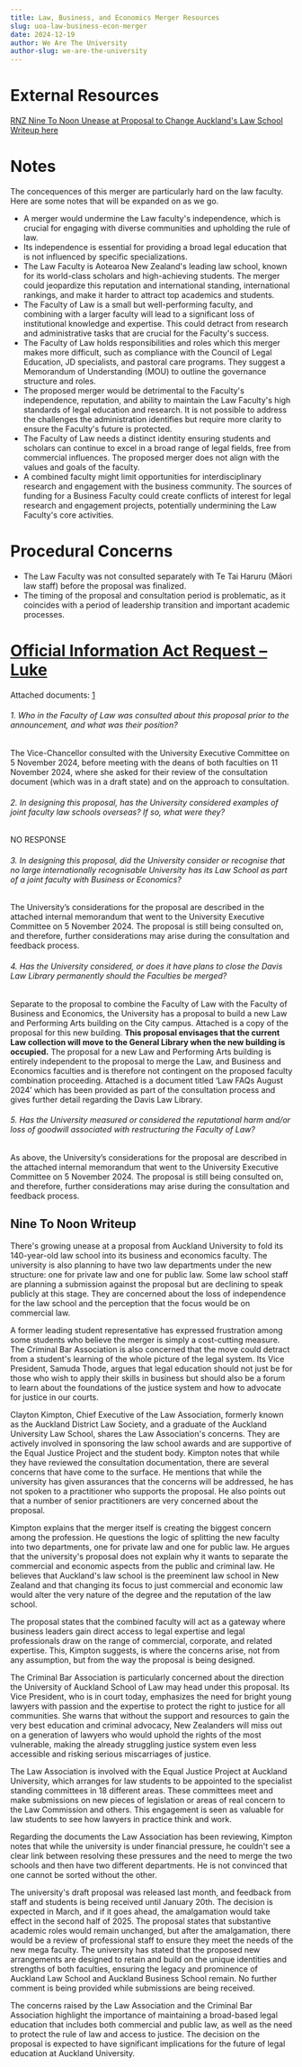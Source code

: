 ```yaml
---
title: Law, Business, and Economics Merger Resources
slug: uoa-law-business-econ-merger
date: 2024-12-19
author: We Are The University
author-slug: we-are-the-university
---
```


# External Resources
[RNZ Nine To Noon Unease at Proposal to Change Auckland's Law School](https://www.rnz.co.nz/national/programmes/ninetonoon/audio/2018967773/unease-at-proposal-to-change-auckland-s-law-school) [Writeup here](#nine-to-noon)

# Notes
The concequences of this merger are particularly hard on the law faculty. Here are some notes that will be expanded on as we go.

* A merger would undermine the Law faculty's independence, which is crucial for engaging with diverse communities and upholding the rule of law. 
* Its independence is essential for providing a broad legal education that is not influenced by specific specializations.
* The Law Faculty is Aotearoa New Zealand's leading law school, known for its world-class scholars and high-achieving students. The merger could jeopardize this reputation and international standing, international rankings, and make it harder to attract top academics and students.
* The Faculty of Law is a small but well-performing faculty, and combining with a larger faculty will lead to a significant loss of institutional knowledge and expertise. This could detract from research and administrative tasks that are crucial for the Faculty's success.
* The Faculty of Law holds responsibilities and roles which this merger makes more difficult, such as compliance with the Council of Legal Education, JD specialists, and pastoral care programs. They suggest a Memorandum of Understanding (MOU) to outline the governance structure and roles.
* The proposed merger would be detrimental to the Faculty's independence, reputation, and ability to maintain the Law Faculty's high standards of legal education and research. It is not possible to address the challenges the administration identifies but require more clarity to ensure the Faculty's future is protected.
* The Faculty of Law needs a distinct identity ensuring students and scholars can continue to excel in a broad range of legal fields, free from commercial influences. The proposed merger does not align with the values and goals of the faculty.
* A combined faculty might limit opportunities for interdisciplinary research and engagement with the business community. The sources of funding for a Business Faculty could create conflicts of interest for legal research and engagement projects, potentially undermining the Law Faculty's core activities.

# Procedural Concerns
* The Law Faculty was not consulted separately with Te Tai Haruru (Māori law staff) before the proposal was finalized.
* The timing of the proposal and consultation period is problematic, as it coincides with a period of leadership transition and important academic processes.


# [Official Information Act Request – Luke](https://fyi.org.nz/request/29166-proposal-to-combine-the-law-school-and-business-school-into-one-faculty)
Attached documents:
[1](https://fyi.org.nz/request/29166/response/114651/attach/html/3/UEC%20Memo%205%20Nov%202024.pdf.html)

###### 1. Who in the Faculty of Law was consulted about this proposal prior to the announcement, and what was their position?
The Vice-Chancellor consulted with the University Executive Committee on 5 November 2024, before meeting with the deans of both faculties on 11 November 2024, where she asked for their review of the consultation document (which was in a draft state) and on the approach to consultation.

###### 2. In designing this proposal, has the University considered examples of joint faculty law schools overseas? If so, what were they?
NO RESPONSE

###### 3. In designing this proposal, did the University consider or recognise that no large internationally recognisable University has its Law School as part of a joint faculty with Business or Economics?
The University’s considerations for the proposal are described in the attached internal memorandum that went to the University Executive Committee on 5 November 2024.  The proposal is still being consulted on, and therefore, further considerations may arise during the consultation and feedback process.

###### 4. Has the University considered, or does it have plans to close the Davis Law Library permanently should the Faculties be merged?
Separate to the proposal to combine the Faculty of Law with the Faculty of Business and Economics, the University has a proposal to build a new Law and Performing Arts building on the City campus.  Attached is a copy of the proposal for this new building. **This proposal envisages that the current Law collection will move to the General Library when the new building is occupied.**  The proposal for a new Law and Performing Arts building is entirely independent to the proposal to merge the Law, and Business and Economics faculties and is therefore not contingent on the proposed faculty combination proceeding.  Attached is a document titled ‘Law FAQs August 2024’ which has been provided as part of the consultation process and gives further detail regarding the Davis Law Library.

###### 5. Has the University measured or considered the reputational harm and/or loss of goodwill associated with restructuring the Faculty of Law?
As above, the University’s considerations for the proposal are described in the attached internal memorandum that went to the University Executive Committee on 5 November 2024.  The proposal is still being consulted on, and therefore, further considerations may arise during the consultation and feedback process.


<h2 id="nine-to-noon">Nine To Noon Writeup</h2>

There's growing unease at a proposal from Auckland University to fold its 140-year-old law school into its business and economics faculty. The university is also planning to have two law departments under the new structure: one for private law and one for public law. Some law school staff are planning a submission against the proposal but are declining to speak publicly at this stage. They are concerned about the loss of independence for the law school and the perception that the focus would be on commercial law.

A former leading student representative has expressed frustration among some students who believe the merger is simply a cost-cutting measure. The Criminal Bar Association is also concerned that the move could detract from a student's learning of the whole picture of the legal system. Its Vice President, Samuda Thode, argues that legal education should not just be for those who wish to apply their skills in business but should also be a forum to learn about the foundations of the justice system and how to advocate for justice in our courts.

Clayton Kimpton, Chief Executive of the Law Association, formerly known as the Auckland District Law Society, and a graduate of the Auckland University Law School, shares the Law Association's concerns. They are actively involved in sponsoring the law school awards and are supportive of the Equal Justice Project and the student body. Kimpton notes that while they have reviewed the consultation documentation, there are several concerns that have come to the surface. He mentions that while the university has given assurances that the concerns will be addressed, he has not spoken to a practitioner who supports the proposal. He also points out that a number of senior practitioners are very concerned about the proposal.

Kimpton explains that the merger itself is creating the biggest concern among the profession. He questions the logic of splitting the new faculty into two departments, one for private law and one for public law. He argues that the university's proposal does not explain why it wants to separate the commercial and economic aspects from the public and criminal law. He believes that Auckland's law school is the preeminent law school in New Zealand and that changing its focus to just commercial and economic law would alter the very nature of the degree and the reputation of the law school.

The proposal states that the combined faculty will act as a gateway where business leaders gain direct access to legal expertise and legal professionals draw on the range of commercial, corporate, and related expertise. This, Kimpton suggests, is where the concerns arise, not from any assumption, but from the way the proposal is being designed.

The Criminal Bar Association is particularly concerned about the direction the University of Auckland School of Law may head under this proposal. Its Vice President, who is in court today, emphasizes the need for bright young lawyers with passion and the expertise to protect the right to justice for all communities. She warns that without the support and resources to gain the very best education and criminal advocacy, New Zealanders will miss out on a generation of lawyers who would uphold the rights of the most vulnerable, making the already struggling justice system even less accessible and risking serious miscarriages of justice.

The Law Association is involved with the Equal Justice Project at Auckland University, which arranges for law students to be appointed to the specialist standing committees in 18 different areas. These committees meet and make submissions on new pieces of legislation or areas of real concern to the Law Commission and others. This engagement is seen as valuable for law students to see how lawyers in practice think and work.

Regarding the documents the Law Association has been reviewing, Kimpton notes that while the university is under financial pressure, he couldn't see a clear link between resolving these pressures and the need to merge the two schools and then have two different departments. He is not convinced that one cannot be sorted without the other.

The university's draft proposal was released last month, and feedback from staff and students is being received until January 20th. The decision is expected in March, and if it goes ahead, the amalgamation would take effect in the second half of 2025. The proposal states that substantive academic roles would remain unchanged, but after the amalgamation, there would be a review of professional staff to ensure they meet the needs of the new mega faculty. The university has stated that the proposed new arrangements are designed to retain and build on the unique identities and strengths of both faculties, ensuring the legacy and prominence of Auckland Law School and Auckland Business School remain. No further comment is being provided while submissions are being received. 

The concerns raised by the Law Association and the Criminal Bar Association highlight the importance of maintaining a broad-based legal education that includes both commercial and public law, as well as the need to protect the rule of law and access to justice. The decision on the proposal is expected to have significant implications for the future of legal education at Auckland University. 